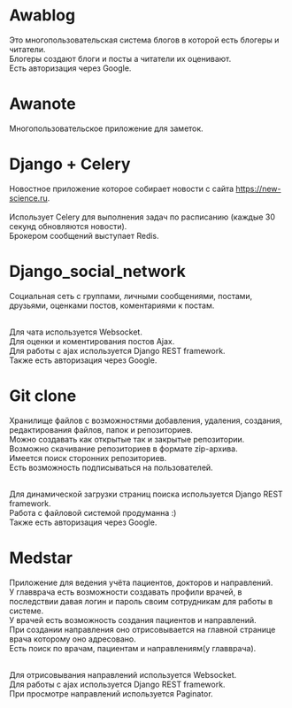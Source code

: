 # Awablog

Это многопользовательская система блогов в которой есть блогеры и читатели.<br>
Блогеры создают блоги и посты а читатели их оценивают.<br>
Есть авторизация через Google.<br>

# Awanote

Многопользовательское приложение для заметок.<br>

# Django + Celery

Новостное приложение которое собирает новости с сайта  https://new-science.ru. <br><br>
Использует Celery для выполнения задач по расписанию (каждые 30 секунд обновляются новости).<br>
Брокером сообщений выступает Redis.<br>

# Django_social_network

Социальная сеть с группами, личными сообщениями, постами, друзьями, оценками постов, коментариями к постам.<br><br>

Для чата используется Websocket.<br>
Для оценки и коментирования постов Ajax.<br>
Для работы с ajax используется Django REST framework.<br>
Также есть авторизация через Google.<br>

# Git clone

Хранилище файлов с возможностями добавления, удаления, создания, редактирования файлов, папок и репозиториев.<br>
Можно создавать как открытые так и закрытые репозитории.<br>
Возможно скачивание репозиториев в формате zip-архива.<br>
Имеется поиск сторонних репозиториев.<br>
Есть возможность подписываться на пользователей.<br><br>

Для динамической загрузки страниц поиска используется Django REST framework.<br>
Работа с файловой системой продуманна :)<br>
Также есть авторизация через Google.<br>

# Medstar

Приложение для ведения учёта пациентов, докторов и направлений.<br>
У главврача есть возможности создавать профили врачей, в последствии давая логин и пароль своим сотрудникам для работы в системе.<br>
У врачей есть возможность создания пациентов и направлений.<br>
При создании направления оно отрисовывается на главной странице врача которому оно адресовано.<br>
Есть поиск по врачам, пациентам и направлениям(у главврача).<br><br>

Для отрисовывания направлений используется Websocket.<br>
Для работы с ajax используется Django REST framework.<br>
При просмотре направлений используется Paginator.<br>
